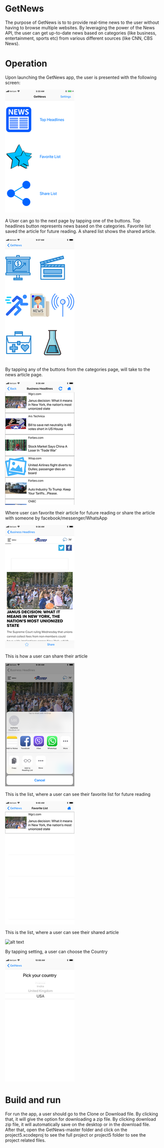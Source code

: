 # GetNews
The purpose of GetNews is to to provide real-time news to the user without having to browse multiple websites. By leveraging the power of the News API, the user can get up-to-date news based on categories (like business, entertainment, sports etc) from various different sources (like CNN, CBS News).


# Operation
Upon launching the GetNews app, the user is presented with the following screen:


![alt text](https://github.com/MohsinaRahman/GetNews/blob/master/initial_screen.png "Initial Screen")

A User can go to the next page by tapping one of the buttons. Top headlines button represents news based on the categories. Favorite list saved the article for future reading. A shared list shows the shared article.


![alt text](https://github.com/MohsinaRahman/GetNews/blob/master/news_categories.png "News Categories")

By tapping any of the buttons from the categories page, will take to the news article page.


![alt text](https://github.com/MohsinaRahman/GetNews/blob/master/articles_categories.png "Articles Categories")

Where user can favorite their article for future reading or share the article with someone by facebook/messenger/WhatsApp


![alt text](https://github.com/MohsinaRahman/GetNews/blob/master/actual_article.png "Actual Article")

This is how a user can share their article


![alt text](https://github.com/MohsinaRahman/GetNews/blob/master/sharing_page.png "Sharing Page")

This is the list, where a user can see their favorite list for future reading


![alt text](https://github.com/MohsinaRahman/GetNews/blob/master/favorite_list.png "Favorite List")

This is the list, where a user can see their shared article


![alt text](https://github.com/MohsinaRahman/GetNews/blob/master/shared_page.png "Shared Page")

By tapping setting, a user can choose the Country


![alt text](https://github.com/MohsinaRahman/GetNews/blob/master/setting_page.png "Setting Page")


# Build and run
For run the app, a user should go to the Clone or Download file. By clicking that, it will give the option for downloading a zip file. By clicking download zip file, it will automatically save on the desktop or in the download file. After that, open the GetNews-master folder and click on the project5.xcodeproj to see the full project or project5 folder to see the project related files.




